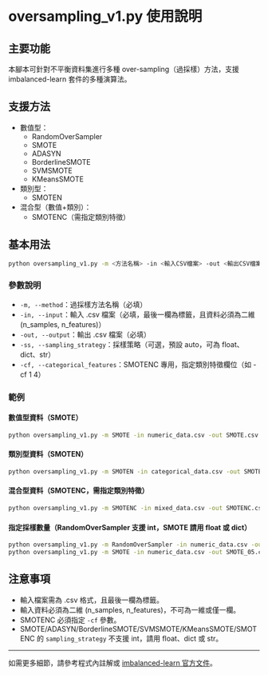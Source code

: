 # oversampling_v1.py 使用說明

## 主要功能
本腳本可針對不平衡資料集進行多種 over-sampling（過採樣）方法，支援 imbalanced-learn 套件的多種演算法。

## 支援方法
- 數值型：
  - RandomOverSampler
  - SMOTE
  - ADASYN
  - BorderlineSMOTE
  - SVMSMOTE
  - KMeansSMOTE
- 類別型：
  - SMOTEN
- 混合型（數值+類別）：
  - SMOTENC（需指定類別特徵）

## 基本用法
```bash
python oversampling_v1.py -m <方法名稱> -in <輸入CSV檔案> -out <輸出CSV檔案> [其他參數]
```

### 參數說明
- `-m, --method`：過採樣方法名稱（必填）
- `-in, --input`：輸入 .csv 檔案（必填，最後一欄為標籤，且資料必須為二維 (n_samples, n_features)）
- `-out, --output`：輸出 .csv 檔案（必填）
- `-ss, --sampling_strategy`：採樣策略（可選，預設 auto，可為 float、dict、str）
- `-cf, --categorical_features`：SMOTENC 專用，指定類別特徵欄位（如 -cf 1 4）

### 範例
#### 數值型資料（SMOTE）
```bash
python oversampling_v1.py -m SMOTE -in numeric_data.csv -out SMOTE.csv -ss {0: 100, 1: 150}
```

#### 類別型資料（SMOTEN）
```bash
python oversampling_v1.py -m SMOTEN -in categorical_data.csv -out SMOTEN.csv -ss {0: 100, 1: 150}
```

#### 混合型資料（SMOTENC，需指定類別特徵）
```bash
python oversampling_v1.py -m SMOTENC -in mixed_data.csv -out SMOTENC.csv -cf 1 4 -ss {0: 100, 1: 150}
```

#### 指定採樣數量（RandomOverSampler 支援 int，SMOTE 請用 float 或 dict）
```bash
python oversampling_v1.py -m RandomOverSampler -in numeric_data.csv -out ROS_200.csv -ss 200
python oversampling_v1.py -m SMOTE -in numeric_data.csv -out SMOTE_05.csv -ss 0.5
```

## 注意事項
- 輸入檔案需為 .csv 格式，且最後一欄為標籤。
- 輸入資料必須為二維 (n_samples, n_features)，不可為一維或僅一欄。
- SMOTENC 必須指定 `-cf` 參數。
- SMOTE/ADASYN/BorderlineSMOTE/SVMSMOTE/KMeansSMOTE/SMOTENC 的 `sampling_strategy` 不支援 int，請用 float、dict 或 str。

---

如需更多細節，請參考程式內註解或 [imbalanced-learn 官方文件](https://imbalanced-learn.org/stable/over_sampling.html)。

